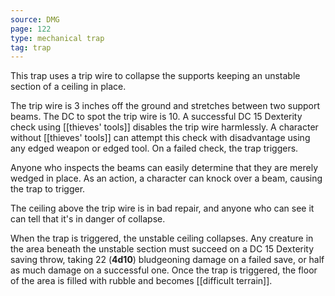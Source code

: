 ```yaml
---
source: DMG
page: 122
type: mechanical trap
tag: trap
---
```

This trap uses a trip wire to collapse the supports keeping an unstable section of a ceiling in place.

The trip wire is 3 inches off the ground and stretches between two support beams. The DC to spot the trip wire is 10. A successful DC 15 Dexterity check using [[thieves' tools]] disables the trip wire harmlessly. A character without [[thieves' tools]] can attempt this check with disadvantage using any edged weapon or edged tool. On a failed check, the trap triggers.

Anyone who inspects the beams can easily determine that they are merely wedged in place. As an action, a character can knock over a beam, causing the trap to trigger.

The ceiling above the trip wire is in bad repair, and anyone who can see it can tell that it's in danger of collapse.

When the trap is triggered, the unstable ceiling collapses. Any creature in the area beneath the unstable section must succeed on a DC 15 Dexterity saving throw, taking 22 (**4d10**) bludgeoning damage on a failed save, or half as much damage on a successful one. Once the trap is triggered, the floor of the area is filled with rubble and becomes [[difficult terrain]].

